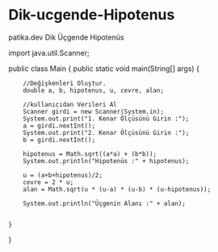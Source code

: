 # Dik-ucgende-Hipotenus
patika.dev Dik Üçgende Hipotenüs


import java.util.Scanner;

public class Main {
    public static void main(String[] args) {

        //Değişkenleri Oluştur.
        double a, b, hipotenus, u, cevre, alan;

        //kullanıcıdan Verileri Al
        Scanner girdi = new Scanner(System.in);
        System.out.print("1. Kenar Ölçüsünü Girin :");
        a = girdi.nextInt();
        System.out.print("2. Kenar Ölçüsünü Girin :");
        b = girdi.nextInt();

        hipotenus = Math.sqrt((a*a) + (b*b));
        System.out.println("Hipotenüs :" + hipotenus);

        u = (a+b+hipotenus)/2;
        cevre = 2 * u;
        alan = Math.sqrt(u * (u-a) * (u-b) * (u-hipotenus));

        System.out.println("Üçgenin Alanı :" + alan);


    }
}
